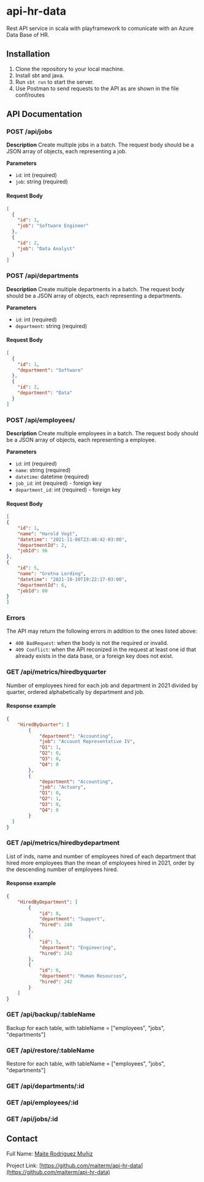 # api-hr-data

Rest API service in scala with playframework to comunicate with an Azure Data Base of HR.


## Installation

1. Clone the repository to your local machine.
2. Install sbt and java.
3. Run `sbt run` to start the server.
4. Use Postman to send requests to the API as are shown in the file conf/routes

## API Documentation

  

### POST  /api/jobs              
**Description**
Create multiple jobs in a batch. The request body should be a JSON array of objects, each representing a job.


**Parameters**
- `id`: int (required)
- `job`: string (required)


#### Request Body
```json
[
  {
    "id": 1,
    "job": "Software Engineer"
  },
  {
    "id": 2,
    "job": "Data Analyst"
  } 
]
```





### POST  /api/departments   

**Description**
Create multiple departments in a batch. The request body should be a JSON array of objects, each representing a departments.


**Parameters**
- `id`: int (required)
- `department`: string (required)

#### Request Body
```json
[
  {
    "id": 1,
    "department": "Software"
  },
  {
    "id": 2,
    "department": "Data"
  } 
]
```
       
### POST  /api/employees/       

**Description**
Create multiple employees in a batch. The request body should be a JSON array of objects, each representing a employee.


**Parameters**
- `id`: int (required)
- `name`: string (required)
- `datetime`: datetime (required)
- `job_id`: int (required) - foreign key
- `department_id`: int (required) - foreign key

#### Request Body
```json
[
{
    "id": 1,
    "name": "Harold Vogt",
    "datetime": "2021-11-06T23:48:42-03:00",
    "departmentId": 2,
    "jobId": 96
},
{
    "id": 5,
    "name": "Gretna Lording",
    "datetime": "2021-10-10T19:22:17-03:00",
    "departmentId": 6,
    "jobId": 80
}
]
```


### Errors

The API may return the following errors in addition to the ones listed above:

- `400 BadRequest`: when the body is not the required or invalid.
- `409 Conflict`: when the API reconized in the request at least one id that already exists in the data base, or a foreign key does not exist.



### GET     /api/metrics/hiredbyquarter  
Number of employees hired for each job and department in 2021 divided by quarter, ordered alphabetically by department and job. 

#### Response example
```json
{
    "HiredByQuarter": [
        {
            "department": "Accounting",
            "job": "Account Representative IV",
            "Q1": 1,
            "Q2": 0,
            "Q3": 0,
            "Q4": 0
        },
        {
            "department": "Accounting",
            "job": "Actuary",
            "Q1": 0,
            "Q2": 1,
            "Q3": 0,
            "Q4": 0
        }
  ]
}
```

### GET     /api/metrics/hiredbydepartment

List of inds, name and number of employees hired of each department that hired more employees than the mean of employees hired in 2021, order by the descending number of employees hired. 

#### Response example
```json
{
    "HiredByDepartment": [
        {
            "id": 8,
            "department": "Support",
            "hired": 248
        },
        {
            "id": 5,
            "department": "Engineering",
            "hired": 242
        },
        {
            "id": 6,
            "department": "Human Resources",
            "hired": 242
        }
    ]
}
```


### GET     /api/backup/:tableName

Backup for each table, with tableName = ["employees", "jobs", "departments"] 


### GET  /api/restore/:tableName              
Restore for each table, with tableName =  ["employees", "jobs", "departments"] 


### GET  /api/departments/:id 
### GET  /api/employees/:id  
### GET  /api/jobs/:id

## Contact

Full Name: [Maite Rodriguez Muñiz](mailto:rodriguezmmaite@gmail.com)

Project Link: [https://github.com/maiterm/api-hr-data](https://github.com/maiterm/api-hr-data)
